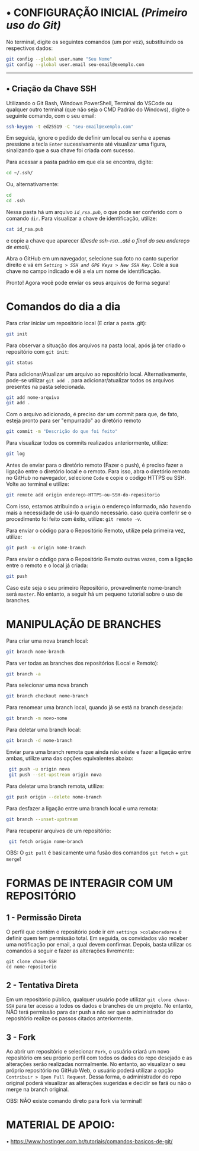 # • CONFIGURAÇÃO INICIAL *(Primeiro uso do Git)*

No terminal, digite os seguintes comandos (um por vez), substituindo os respectivos dados:

```bash
git config --global user.name "Seu Nome"
git config --global user.email seu-email@exemplo.com
```
---
## • Criação da Chave SSH

Utilizando o Git Bash, Windows PowerShell, Terminal do VSCode ou qualquer outro terminal (que não seja o CMD Padrão do Windows), digite o seguinte comando, com o seu email:

```bash
ssh-keygen -t ed25519 -C "seu-email@exemplo.com"
```

Em seguida, ignore o pedido de definir um local ou senha e apenas pressione a tecla `Enter` sucessivamente até visualizar uma figura, sinalizando que a sua chave foi criada com sucesso.

Para acessar a pasta padrão em que ela se encontra, digite:

```bash
cd ~/.ssh/
```
Ou, alternativamente:

```bash
cd
cd .ssh
```

Nessa pasta há um arquivo *`id_rsa.pub`*, o que pode ser conferido com o comando `dir`. Para visualizar a chave de identificação, utilize:

```bash
cat id_rsa.pub
```
e copie a chave que aparecer *(Desde ssh-rsa...até o final do seu endereço de email)*.

Abra o GitHub em um navegador, selecione sua foto no canto superior direito e vá em *`Setting > SSH and GPG Keys > New SSH Key`*. Cole a sua chave no campo indicado e dê a ela um nome de identificação.

Pronto! Agora você pode enviar os seus arquivos de forma segura!


# Comandos do dia a dia
Para criar iniciar um repositório local (E criar a pasta .git):

```bash
git init
```

Para observar a situação dos arquivos na pasta local, após já ter criado o repositório com `git init`:

```bash
git status
```

Para adicionar/Atualizar um arquivo ao repositório local. Alternativamente, pode-se utilizar `git add .` para adicionar/atualizar todos os arquivos presentes na pasta selecionada.

```bash
git add nome-arquivo
git add .
```

Com o arquivo adicionado, é preciso dar um commit para que, de fato, esteja pronto para ser "empurrado" ao diretório remoto

```bash
git commit -m "Descrição do que foi feito"
```

Para visualizar todos os commits realizados anteriormente, utilize:

```bash
git log
```
Antes de enviar para o diretório remoto (Fazer o push), é preciso fazer a ligação entre o diretório local e o remoto. Para isso, abra o diretório remoto no GitHub no navegador, selecione `Code` e copie o código HTTPS ou SSH. Volte ao terminal e utilize:

```bash
git remote add origin endereço-HTTPS-ou-SSH-do-repositorio
```

Com isso, estamos atribuindo a `origin` o endereço informado, não havendo mais a necessidade de usá-lo quando necessário. caso queira conferir se o procedimento foi feito com êxito, utilize: `git remote -v`.


Para enviar o código para o Repositório Remoto, utilize pela primeira vez, utilize:

```bash
git push -u origin nome-branch
```

Para enviar o código para o Repositório Remoto outras vezes, com a ligação entre o remoto e o local já criada:

```bash
git push
```
Caso este seja o seu primeiro Repositório, provavelmente nome-branch será `master`. No entanto, a seguir há um pequeno tutorial sobre o uso de branches.

# MANIPULAÇÃO DE BRANCHES

Para criar uma nova branch local:
```bash
git branch nome-branch
```

Para ver todas as branches dos repositórios (Local e Remoto):
```bash
git branch -a
```

Para selecionar uma nova branch
```bash
git branch checkout nome-branch
```

Para renomear uma branch local, quando já se está na branch desejada:
```bash
git branch -m novo-nome
```

Para deletar uma branch local:
```bash
git branch -d nome-branch
```

Enviar para uma branch remota que ainda não existe e fazer a ligação entre ambas, utilize uma das opções equivalentes abaixo:
```bash
 git push -u origin nova
 git push --set-upstream origin nova
```

Para deletar uma branch remota, utilize:
```bash
git push origin --delete nome-branch
```

Para desfazer a ligação entre uma branch local e uma remota:
```bash
git branch --unset-upstream
```

Para recuperar arquivos de um repositório:
```bash
 git fetch origin nome-branch
```

OBS: O `git pull` é basicamente uma fusão dos comandos `git fetch` + `git merge`!

# FORMAS DE INTERAGIR COM UM REPOSITÓRIO

## 1 - Permissão Direta
O perfil que contém o repositório pode ir em `settings >colaboradores` e definir quem tem permissão total. Em seguida, os convidados vão receber uma notificação por email, a qual devem confirmar. Depois, basta utilizar os comandos a seguir e fazer as alterações livremente:

```
git clone chave-SSH
cd nome-repositorio
```


## 2 - Tentativa Direta

Em um repositório público, qualquer usuário pode utilizar `git clone chave-SSH` para ter acesso a todos os dados e branches de um projeto. No entanto, NÃO terá permissão para dar push a não ser que o administrador do repositório realize os passos citados anteriormente.

## 3 - Fork

Ao abrir um repositório e selecionar `Fork`, o usuário criará um novo repositório em seu próprio perfil com todos os dados do repo desejado e as alterações serão realizadas normalmente. No entanto, ao visualizar o seu próprio repositório no GitHub Web, o usuário poderá utilizar a opção `Contribuir > Open Pull Request`. Dessa forma, o administrador do repo original poderá visualizar as alterações sugeridas e decidir se fará ou não o merge na branch original.

OBS: NÃO existe comando direto para fork via terminal!

# MATERIAL DE APOIO:
• https://www.hostinger.com.br/tutoriais/comandos-basicos-de-git/

